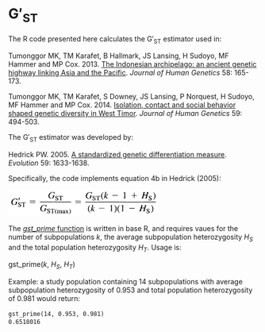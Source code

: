 # G&prime;<sub>ST</sub>

The R code presented here calculates the G&prime;<sub>ST</sub> estimator used in:

Tumonggor MK, TM Karafet, B Hallmark, JS Lansing, H Sudoyo, MF Hammer and MP Cox. 2013. [The Indonesian archipelago: an ancient genetic highway linking Asia and the Pacific](https://doi.org/10.1038/jhg.2012.154). *Journal of Human Genetics* 58: 165-173.

Tumonggor MK, TM Karafet, S Downey, JS Lansing, P Norquest, H Sudoyo, MF Hammer and MP Cox. 2014. [Isolation, contact and social behavior shaped genetic diversity in West Timor](https://doi.org/10.1038/jhg.2014.62). *Journal of Human Genetics* 59: 494-503.

The G&prime;<sub>ST</sub> estimator was developed by:

Hedrick PW. 2005. [A standardized genetic differentiation measure](https://doi.org/10.1111/j.0014-3820.2005.tb01814.x). *Evolution* 59: 1633-1638.

Specifically, the code implements equation 4b in Hedrick (2005):

<img src="Hedrick_Equation4b.jpg" width="300"/>

The [*gst_prime* function](gst_prime.R) is written in base R, and requires vaues for the number of subpopulations *k*, the average subpopulation heterozygosity *H<sub>S</sub>* and the total population heterozygosity *H<sub>T</sub>*.  Usage is:

gst_prime(*k*, *H<sub>S</sub>*, *H<sub>T</sub>*)

Example: a study population containing 14 subpopulations with average subpopulation heterozygosity of 0.953 and total population heterozygosity of 0.981 would return:

```
gst_prime(14, 0.953, 0.981)
0.6518016
```
